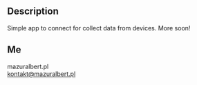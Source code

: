 ## Description

Simple app to connect for collect data from devices.
More soon!

## Me

mazuralbert.pl <br>
kontakt@mazuralbert.pl
